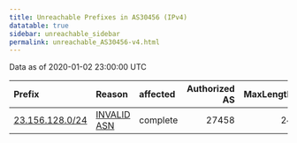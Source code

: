 ```yaml
---
title: Unreachable Prefixes in AS30456 (IPv4)
datatable: true
sidebar: unreachable_sidebar
permalink: unreachable_AS30456-v4.html
---
```


Data as of 2020-01-02 23:00:00 UTC


<div class="datatable-begin"></div>

| Prefix                                                   | Reason                                                                                                 | affected   |   Authorized AS |   MaxLength | Anchor                           |   unreachable /24s |
|:---------------------------------------------------------|:-------------------------------------------------------------------------------------------------------|:-----------|----------------:|------------:|:---------------------------------|-------------------:|
| [23.156.128.0/24](https://stat.ripe.net/23.156.128.0/24) | [INVALID ASN](https://rpki-validator.ripe.net/announcement-preview?asn=AS30456&prefix=23.156.128.0/24) | complete   |           27458 |          24 | [ARIN](unreachable_ARIN-v4.html) |                  1 |

<div class="datatable-end"></div>